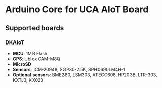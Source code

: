 # Arduino Core for UCA AIoT Board

## Supported boards

### [DKAIoT](https://github.com/FabienFerrero/UCA_AIOT)
* <b>MCU</b>: 1MB Flash
* <b>GPS</b>: Ublox CAM-M8Q
* <b>MicroSD</b>
* <b>Sensors</b>: ICM-20948, SGP30-2.5K, SPH0690LM4H-1
* <b>Optional sensors</b>: BME280, LSM303, ATECC608, HP203B, LTR-303, KXTJ3, KX023
